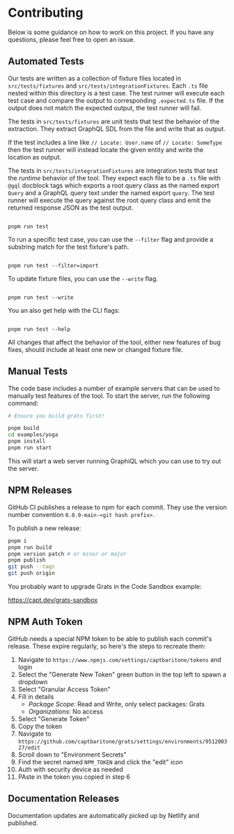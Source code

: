 # Contributing

Below is some guidance on how to work on this project. If you have any questions, please feel free to open an issue.

## Automated Tests

Our tests are written as a collection of fixture files located in
`src/tests/fixtures` and `src/tests/integrationFixtures`. Each `.ts` file nested
within this directory is a test case. The test runner will execute each test
case and compare the output to corresponding `.expected.ts` file. If the
output does not match the expected output, the test runner will fail.

The tests in `src/tests/fixtures` are unit tests that test the behavior of the
extraction. They extract GraphQL SDL from the file and write that as output.

If the test includes a line like `// Locate: User.name` of `// Locate: SomeType`
then the test runner will instead locate the given entity and write the location
as output.

The tests in `src/tests/integrationFixtures` are integration tests that test the _runtime_ behavior of the tool. They expect each file to be a `.ts` file with `@gql` docblock tags which exports a root query class as the named export `Query` and a GraphQL query text under the named export `query`. The test runner will execute the query against the root query class and emit the returned response JSON as the test output.

```

pnpm run test

```

To run a specific test case, you can use the `--filter` flag and provide a
substring match for the test fixture's path.

```

pnpm run test --filter=import

```

To update fixture files, you can use the `--write` flag.

```

pnpm run test --write

```

You an also get help with the CLI flags:

```

pnpm run test --help

```

All changes that affect the behavior of the tool, either new features of bug
fixes, should include at least one new or changed fixture file.

## Manual Tests

The code base includes a number of example servers that can be used to manually test
features of the tool. To start the server, run the following command:

```bash
# Ensure you build grats first!

pnpm build
cd examples/yoga
pnpm install
pnpm run start
```

This will start a web server running GraphiQL which you can use to try out the server.

## NPM Releases

GitHub CI publishes a release to npm for each commit. They use the version number convention `0.0.0-main-<git hash prefix>`.

To publish a new release:

```bash
pnpm i
pnpm run build
pnpm version patch # or minor or major
pnpm publish
git push --tags
git push origin
```

You probably want to upgrade Grats in the Code Sandbox example:

https://capt.dev/grats-sandbox

## NPM Auth Token

GitHub needs a special NPM token to be able to publish each commit's release. These expire regularly, so here's the steps to recreate them:

1. Navigate to `https://www.npmjs.com/settings/captbaritone/tokens` and login
2. Select the "Generate New Token" green button in the top left to spawn a dropdown
3. Select "Granular Access Token"
4. Fill in details
   - _Package Scope_: Read and Write, only select packages: Grats
   - _Organizations_: No access
5. Select "Generate Token"
6. Copy the token
7. Navigate to `https://github.com/captbaritone/grats/settings/environments/951200327/edit`
8. Scroll down to "Environment Secrets"
9. Find the secret named `NPM_TOKEN` and click the "edit" icon
10. Auth with security device as needed
11. PAste in the token you copied in step 6

## Documentation Releases

Documentation updates are automatically picked up by Netlify and published.
